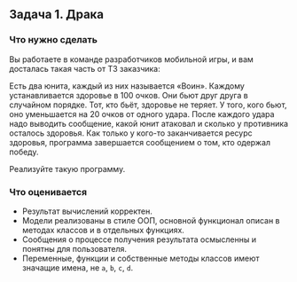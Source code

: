 ## Задача 1. Драка
### Что нужно сделать
Вы работаете в команде разработчиков мобильной игры, и вам досталась такая часть от ТЗ заказчика:

Есть два юнита, каждый из них называется «Воин». Каждому устанавливается здоровье в 100 очков. Они бьют друг друга в случайном порядке. Тот, кто бьёт, здоровье не теряет. У того, кого бьют, оно уменьшается на 20 очков от одного удара. После каждого удара надо выводить сообщение, какой юнит атаковал и сколько у противника осталось здоровья. Как только у кого-то заканчивается ресурс здоровья, программа завершается сообщением о том, кто одержал победу.

Реализуйте такую программу.
### Что оценивается
- Результат вычислений корректен.
- Модели реализованы в стиле ООП, основной функционал описан в методах классов и в отдельных функциях.
- Сообщения о процессе получения результата осмысленны и понятны для пользователя.
- Переменные, функции и собственные методы классов имеют значащие имена, не `a`, `b`, `c`, `d`.

